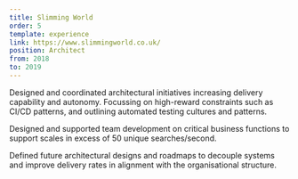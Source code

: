```yaml
---
title: Slimming World
order: 5
template: experience
link: https://www.slimmingworld.co.uk/
position: Architect
from: 2018
to: 2019
---
```


Designed and coordinated architectural initiatives increasing delivery capability and autonomy. Focussing on high-reward constraints such as CI/CD patterns, and outlining automated testing cultures and patterns.

Designed and supported team development on critical business functions to support scales in excess of 50 unique searches/second.

Defined future architectural designs and roadmaps to decouple systems and improve delivery rates in alignment with the organisational structure.
